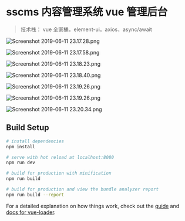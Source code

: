 # sscms 内容管理系统  vue 管理后台

> 技术栈： vue 全家桶，element-ui，axios，async/await

![Screenshot 2019-06-11 23.17.28.png](https://i.loli.net/2019/06/11/5cffc70b3a81072383.png)

![Screenshot 2019-06-11 23.17.58.png](https://i.loli.net/2019/06/11/5cffc858a7c7432118.png)

![Screenshot 2019-06-11 23.18.23.png](https://i.loli.net/2019/06/11/5cffc8667056131076.png)

![Screenshot 2019-06-11 23.18.40.png](https://i.loli.net/2019/06/11/5cffc8704160274861.png)

![Screenshot 2019-06-11 23.19.26.png](https://i.loli.net/2019/06/11/5cffc8785ba8083363.png)

![Screenshot 2019-06-11 23.19.26.png](https://i.loli.net/2019/06/11/5cffc8785ba8083363.png)

![Screenshot 2019-06-11 23.20.34.png](https://i.loli.net/2019/06/11/5cffc891342e332874.png)


## Build Setup

``` bash
# install dependencies
npm install

# serve with hot reload at localhost:8080
npm run dev

# build for production with minification
npm run build

# build for production and view the bundle analyzer report
npm run build --report
```

For a detailed explanation on how things work, check out the [guide](http://vuejs-templates.github.io/webpack/) and [docs for vue-loader](http://vuejs.github.io/vue-loader).
